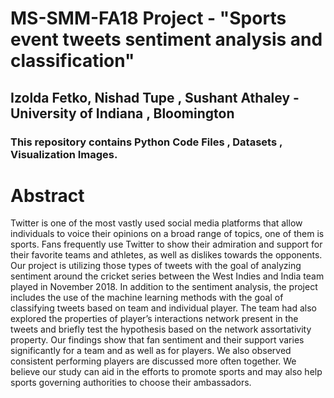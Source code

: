 #  MS-SMM-FA18 Project - "Sports event tweets sentiment analysis and classification"
## Izolda Fetko, Nishad Tupe , Sushant Athaley - University of Indiana , Bloomington 
### This repository contains Python Code Files , Datasets , Visualization Images. 

# Abstract
Twitter is one of the most vastly used social media platforms that
allow individuals to voice their opinions on a broad range of topics,
one of them is sports. Fans frequently use Twitter to show their
admiration and support for their favorite teams and athletes, as well
as dislikes towards the opponents. Our project is utilizing those
types of tweets with the goal of analyzing sentiment around the
cricket series between the West Indies and India team played in
November 2018. In addition to the sentiment analysis, the project
includes the use of the machine learning methods with the goal of
classifying tweets based on team and individual player. The team
had also explored the properties of player’s interactions network
present in the tweets and briefly test the hypothesis based on the
network assortativity property. Our findings show that fan sentiment
and their support varies significantly for a team and as well
as for players. We also observed consistent performing players are
discussed more often together. We believe our study can aid in
the efforts to promote sports and may also help sports governing
authorities to choose their ambassadors.
